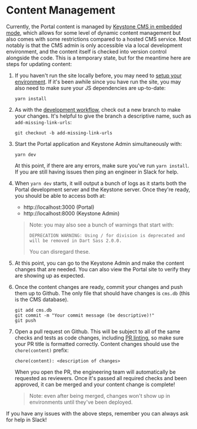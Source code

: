 # Content Management

Currently, the Portal content is managed by [Keystone CMS in embedded mode](https://keystonejs.com/docs/walkthroughs/embedded-mode-with-sqlite-nextjs), which allows for some level of dynamic content management but also comes with some restrictions compared to a hosted CMS service. Most notably is that the CMS admin is only accessible via a local development environment, and the content itself is checked into version control alongside the code. This is a temporary state, but for the meantime here are steps for updating content:

1. If you haven't run the site locally before, you may need to [setup your environment](./development.md#environment-setup). If it's been awhile since you have run the site, you may also need to make sure your JS dependencies are up-to-date:
   ```
   yarn install
   ```
1. As with the [development workflow](./development.md#working-on-an-issue), check out a new branch to make your changes. It's helpful to give the branch a descriptive name, such as `add-missing-link-urls`:
   ```
   git checkout -b add-missing-link-urls
   ```
1. Start the Portal application and Keystone Admin simultaneously with:
   ```
   yarn dev
   ```
   At this point, if there are any errors, make sure you've run `yarn install`. If you are still having issues then ping an engineer in Slack for help.
1. When `yarn dev` starts, it will output a bunch of logs as it starts both the Portal development server and the Keystone server. Once they're ready, you should be able to access both at:

   - http://localhost:3000 (Portal)
   - http://localhost:8000 (Keystone Admin)

   > Note: you may also see a bunch of warnings that start with:
   >
   > ```
   > DEPRECATION WARNING: Using / for division is deprecated and will be removed in Dart Sass 2.0.0.
   > ```
   >
   > You can disregard these.

1. At this point, you can go to the Keystone Admin and make the content changes that are needed. You can also view the Portal site to verify they are showing up as expected.
1. Once the content changes are ready, commit your changes and push them up to Github. The only file that should have changes is `cms.db` (this is the CMS database).
   ```
   git add cms.db
   git commit -m "Your commit message (be descriptive)!"
   git push
   ```
1. Open a pull request on Github. This will be subject to all of the same checks and tests as code changes, including [PR linting](./development#pr-linting), so make sure your PR title is formatted correctly. Content changes should use the `chore(content)` prefix:
   ```
   chore(content): <description of changes>
   ```
   When you open the PR, the engineering team will automatically be requested as reviewers. Once it's passed all required checks and been approved, it can be merged and your content change is complete!
   > Note: even after being merged, changes won't show up in environments until they've been deployed.

If you have any issues with the above steps, remember you can always ask for help in Slack!
